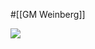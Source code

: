 #[[GM Weinberg]]

![](https://m.media-amazon.com/images/I/410X6YM9F7L._SY291_BO1,204,203,200_QL40_ML2_.jpg)
